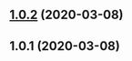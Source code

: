 ## [1.0.2](https://github.com/PCAaron/webpack-builder/compare/v1.0.1...v1.0.2) (2020-03-08)



## 1.0.1 (2020-03-08)



